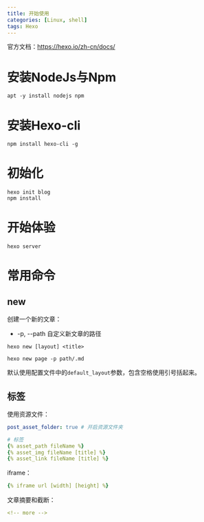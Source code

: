 ```yaml
---
title: 开始使用
categories: [Linux, shell]
tags: Hexo
---
```


官方文档：https://hexo.io/zh-cn/docs/

# 安装NodeJs与Npm

```shell
apt -y install nodejs npm
```



# 安装Hexo-cli

```shell
npm install hexo-cli -g
```



# 初始化

```shell
hexo init blog
npm install
```



# 开始体验

```shell
hexo server
```

# 常用命令

## new

创建一个新的文章：

- -p, --path 自定义新文章的路径

```shell
hexo new [layout] <title>

hexo new page -p path/.md
```

默认使用配置文件中的``default_layout``参数，包含空格使用引号括起来。


## 标签

使用资源文件：

```yaml
post_asset_folder: true # 开启资源文件夹

# 标签
{% asset_path fileName %}
{% asset_img fileName [title] %}
{% asset_link fileName [title] %}
```

iframe：

```yaml
{% iframe url [width] [height] %}
```

文章摘要和截断：

```yaml
<!-- more -->
```